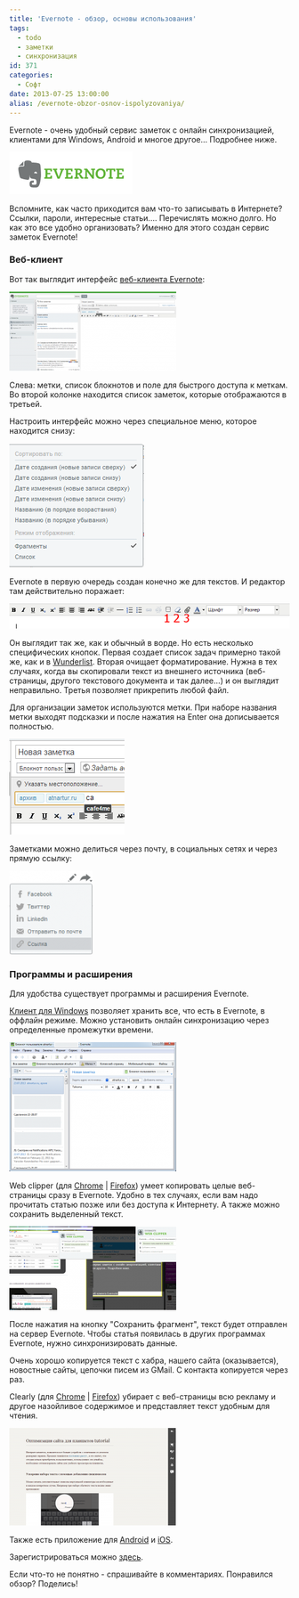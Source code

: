 ```yaml
---
title: 'Evernote - обзор, основы использования'
tags:
  - todo
  - заметки
  - синхронизация
id: 371
categories:
  - Софт
date: 2013-07-25 13:00:00
alias: /evernote-obzor-osnov-ispolyzovaniya/
---
```


Evernote - очень удобный сервис заметок с онлайн синхронизацией, клиентами для Windows, Android и многое другое... Подробнее ниже. <!--more-->

[![](/content/2013/07/Image-0022.png)](/content/2013/07/Image-0022.png)

Вспомните, как часто приходится вам что-то записывать в Интернете? Ссылки, пароли, интересные статьи.... Перечислять можно долго. Но как это все удобно организовать? Именно для этого создан сервис заметок Evernote!

### Веб-клиент

Вот так выглядит интерфейс [веб-клиента Evernote](http://evernote.com):

[![Веб-клиент Evernote](/content/2013/07/Image-0061-300x142.png)](/content/2013/07/Image-0061.png)

Слева: метки, список блокнотов и поле для быстрого доступа к меткам. Во второй колонке находится список заметок, которые отображаются в третьей.

Настроить интерфейс можно через специальное меню, которое находится снизу:

[![Настройка веб-клиента](/content/2013/07/Image-0071.png)](/content/2013/07/Image-0071.png)

Evernote в первую очередь создан конечно же для текстов. И редактор там действительно поражает:

[![Evernote редактор](/content/2013/07/Image-0023.png)](/content/2013/07/Image-0023.png)

Он выглядит так же, как и обычный в ворде. Но есть несколько специфических кнопок. Первая создает список задач примерно такой же, как и в [Wunderlist](http://atnartur.ru/wunderlist-obzor/ "Wunderlist — обзор"). Вторая очищает форматирование. Нужна в тех случаях, когда вы скопировали текст из внешнего источника (веб-страницы, другого текстового документа и так далее...) и он выглядит неправильно. Третья позволяет прикрепить любой файл.

Для организации заметок используются метки. При наборе названия метки выходят подсказки и после нажатия на Enter она дописывается полностью. 

[![](/content/2013/07/Image-005.png)](/content/2013/07/Image-005.png)

Заметками можно делиться через почту, в социальных сетях и через прямую ссылку:

[![Поделиться](/content/2013/07/Image-0151-150x150.png)](/content/2013/07/Image-0151.png)

### Программы и расширения

Для удобства существует программы и расширения Evernote.

[Клиент для Windows](http://evernote.com/intl/ru/evernote/ "Скачать") позволяет хранить все, что есть в Evernote, в оффлайн режиме. Можно установить онлайн синхронизацию через определенные промежутки времени.

[![Evernote for Windows](/content/2013/07/Image-0121-300x232.png)](/content/2013/07/Image-0121.png)

Web clipper (для [Chrome](https://chrome.google.com/webstore/detail/evernote-web-clipper/pioclpoplcdbaefihamjohnefbikjilc "Скачать") | [Firefox](https://addons.mozilla.org/ru/firefox/addon/evernote-web-clipper/?src=search "Скачать")) умеет копировать целые веб-страницы сразу в Evernote. Удобно в тех случаях, если вам надо прочитать статью позже или без доступа к Интернету. А также можно сохранить выделенный текст.

[![Evernote Web Clipper](/content/2013/07/Image-0111-150x150.png)](/content/2013/07/Image-0111.png)[![Evernote Web Clipper](/content/2013/07/Image-0131-150x150.png)](/content/2013/07/Image-0131.png)

После нажатия на кнопку "Сохранить фрагмент", текст будет отправлен на сервер Evernote. Чтобы статья появилась в других программах Evernote, нужно синхронизировать данные.

Очень хорошо копируется текст с хабра, нашего сайта (оказывается), новостные сайты, цепочки писем из GMail. С контакта копируется через раз. 

Clearly (для [Chrome](https://chrome.google.com/webstore/detail/clearly/iooicodkiihhpojmmeghjclgihfjdjhj/related "Скачать") | [Firefox](https://addons.mozilla.org/ru/firefox/addon/clearly/?src=search "Скачать")) убирает с веб-страницы всю рекламу и другое назойливое содержимое и представляет текст удобным для чтения. 

[![Evernote Clearly](/content/2013/07/Image-0141-300x175.png)](/content/2013/07/Image-0141.png)

Также есть приложение для [Android](https://play.google.com/store/apps/details?id=com.evernote&hl=ru "Скачать") и [iOS](https://itunes.apple.com/ru/app/evernote/id281796108?mt=8 "Скачать").

Зарегистрироваться можно [здесь](http://evernote.com).

Если что-то не понятно - спрашивайте в комментариях. Понравился обзор? Поделись!